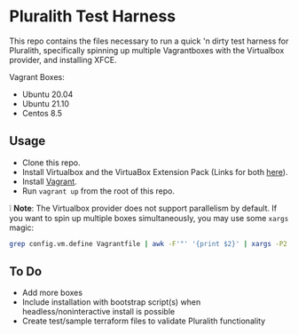 # Pluralith Test Harness

This repo contains the files necessary to run a quick 'n dirty test harness for Pluralith, specifically spinning up multiple Vagrantboxes with the Virtualbox provider, and installing XFCE.

Vagrant Boxes:

* Ubuntu 20.04
* Ubuntu 21.10
* Centos 8.5


## Usage

* Clone this repo.
* Install Virtualbox and the VirtuaBox Extension Pack (Links for both [here](https://www.virtualbox.org/wiki/Downloads)).
* Install [Vagrant](https://www.vagrantup.com/docs/installation).
* Run `vagrant up` from the root of this repo.

:grey_exclamation: **Note**: The Virtualbox provider does not support parallelism by default. If you want to spin up multiple boxes simultaneously, you may use some `xargs` magic:

```bash
grep config.vm.define Vagrantfile | awk -F'"' '{print $2}' | xargs -P2 -I {} vagrant up {}
```

## To Do

* Add more boxes
* Include installation with bootstrap script(s) when headless/noninteractive install is possible
* Create test/sample terraform files to validate Pluralith functionality
